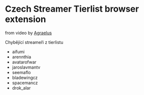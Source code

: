 # Czech Streamer Tierlist browser extension
from video by [Agraelus](https://www.youtube.com/watch?v=PSbl1hIIAqU)

Chybějící streameři z tierlistu
- aifumi
- arennthia
- avatarofwar
- jaroslavmantv
- seemaflo
- bladewingcz
- spacemancz
- drok_alar